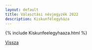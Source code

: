 ```yaml
---
layout: default
title: Választási névjegyzék 2022
description: Kiskunfélegyháza
---
```


{% include Kiskunfeelegyhaaza.html %}

[Vissza](./)